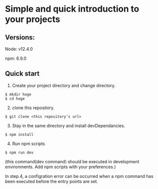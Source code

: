 # Simple and quick introduction to your projects

## Versions:
Node: v12.4.0

npm: 6.9.0

## Quick start

1. Create your project directory and change directory.

```
$ mkdir hoge
$ cd hoge
```

2. clone this repository.

```
$ git clone <this repository's url>
```

3. Stay in the same directory and install devDependancies.

```
$ npm install
```

4. Run npm scripts

```
$ npm run dev
```
(this command(dev command) should be executed in development environments. Add npm scripts with your preferences.)

In step.4, a configration error can be occurred when a npm command has been executed before the entry points are set.

